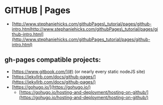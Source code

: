# GITHUB \| Pages

* [http://www.stephaniehicks.com/githubPages\_tutorial/pages/github-intro.htmlhttp://www.stephaniehicks.com/githubPages\_tutorial/pages/github-intro.html](http://www.stephaniehicks.com/githubPages_tutorial/pages/github-intro.html)

## gh-pages compatible projects:

* [https://www.gitbook.com/](#) \(or nearly every static nodeJS site\)
* [https://jekyllrb.com/docs/github-pages/](https://jekyllrb.com/docs/github-pages/)
* [https://gohugo.io/](https://gohugo.io/)
  * [https://gohugo.io/hosting-and-deployment/hosting-on-github/](https://gohugo.io/hosting-and-deployment/hosting-on-github/)



